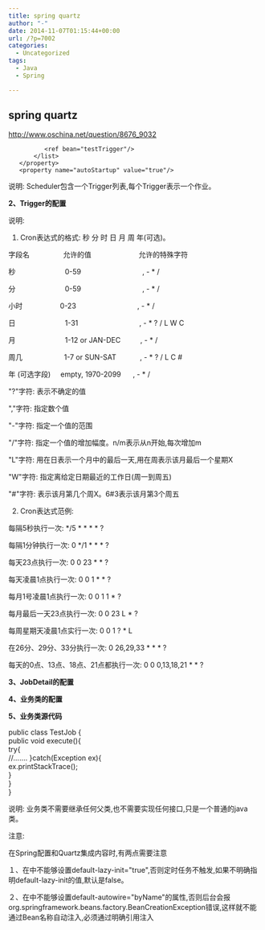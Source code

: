 ```yaml
---
title: spring quartz
author: "-"
date: 2014-11-07T01:15:44+00:00
url: /?p=7002
categories:
  - Uncategorized
tags:
  - Java
  - Spring

---
```

## spring quartz
http://www.oschina.net/question/8676_9032

<bean class="org.springframework.scheduling.quartz.SchedulerFactoryBean">  
       <property name="triggers">  
             
              <ref bean="testTrigger"/>  
           </list>  
       </property>  
       <property name="autoStartup" value="true"/>  
</bean>

说明: Scheduler包含一个Trigger列表,每个Trigger表示一个作业。

**2、Trigger的配置**

<bean id="testTrigger" class="org.springframework.scheduling.quartz.CronTriggerBean">  
       <property name="jobDetail" ref="testJobDetail"/>  
       <property name="cronExpression" value="*/1 * * * * ?"/><!-- 每隔1秒钟触发一次 -->  
</bean>

说明: 

1) Cron表达式的格式: 秒 分 时 日 月 周 年(可选)。

字段名                 允许的值                        允许的特殊字符

秒                         0-59                               , - * /

分                         0-59                               , - * /

小时                   0-23                               , - * /

日                         1-31                               , - * ? / L W C

月                         1-12 or JAN-DEC          , - * /

周几                     1-7 or SUN-SAT            , - * ? / L C #

年 (可选字段)     empty, 1970-2099      , - * /

"?"字符: 表示不确定的值

","字符: 指定数个值

"-"字符: 指定一个值的范围

"/"字符: 指定一个值的增加幅度。n/m表示从n开始,每次增加m

"L"字符: 用在日表示一个月中的最后一天,用在周表示该月最后一个星期X

"W"字符: 指定离给定日期最近的工作日(周一到周五)

"#"字符: 表示该月第几个周X。6#3表示该月第3个周五

2) Cron表达式范例: 

每隔5秒执行一次: */5 \* \* \* * ?

每隔1分钟执行一次: 0 */1 \* \* \* ?

每天23点执行一次: 0 0 23 \* \* ?

每天凌晨1点执行一次: 0 0 1 \* \* ?

每月1号凌晨1点执行一次: 0 0 1 1 * ?

每月最后一天23点执行一次: 0 0 23 L * ?

每周星期天凌晨1点实行一次: 0 0 1 ? * L

在26分、29分、33分执行一次: 0 26,29,33 \* \* * ?

每天的0点、13点、18点、21点都执行一次: 0 0 0,13,18,21 \* \* ?

**3、JobDetail的配置**

<bean id="testJobDetail" class="org.springframework.scheduling.quartz.MethodInvokingJobDetailFactoryBean">   
        <property name="targetObject" ref="testJob"/>  
        <property name="targetMethod" value="execute"/>  
        <property name="concurrent" value="false"/>
        <!-- 是否允许任务并发执行。当值为false时,表示必须等到前一个线程处理完毕后才再启一个新的线程 -->  
</bean>

**4、业务类的配置**

<bean id="testJob" class="com.cjm.web.service.quartz.TestJob"/>

**5、业务类源代码**

public class TestJob {  
    public void execute(){  
        try{  
              //.......
         }catch(Exception ex){  
             ex.printStackTrace();  
         }  
     }  
}

说明: 业务类不需要继承任何父类,也不需要实现任何接口,只是一个普通的java类。

注意: 

在Spring配置和Quartz集成内容时,有两点需要注意

１、在<Beans>中不能够设置default-lazy-init="true",否则定时任务不触发,如果不明确指明default-lazy-init的值,默认是false。

２、在<Beans>中不能够设置default-autowire="byName"的属性,否则后台会报org.springframework.beans.factory.BeanCreationException错误,这样就不能通过Bean名称自动注入,必须通过明确引用注入

